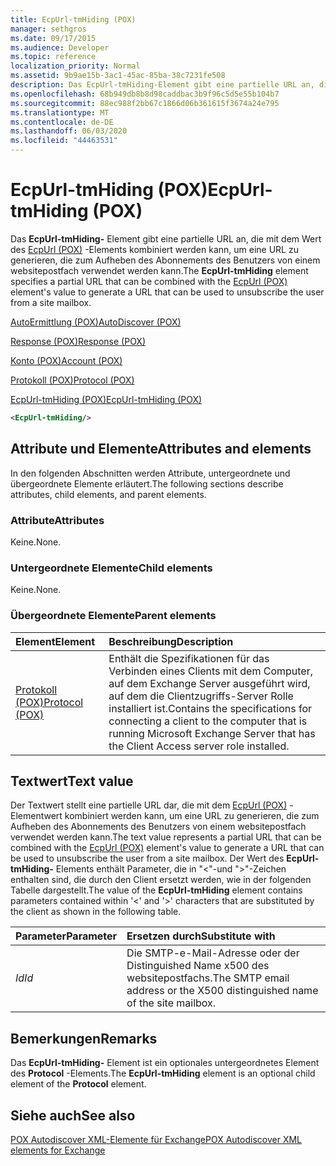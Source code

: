 ```yaml
---
title: EcpUrl-tmHiding (POX)
manager: sethgros
ms.date: 09/17/2015
ms.audience: Developer
ms.topic: reference
localization_priority: Normal
ms.assetid: 9b9ae15b-3ac1-45ac-85ba-38c7231fe508
description: Das EcpUrl-tmHiding-Element gibt eine partielle URL an, die mit dem Wert des EcpUrl (POX)-Elements kombiniert werden kann, um eine URL zu generieren, die zum Aufheben des Abonnements des Benutzers von einem websitepostfach verwendet werden kann.
ms.openlocfilehash: 68b949db8b8d98caddbac3b9f96c5d5e55b104b7
ms.sourcegitcommit: 88ec988f2bb67c1866d06b361615f3674a24e795
ms.translationtype: MT
ms.contentlocale: de-DE
ms.lasthandoff: 06/03/2020
ms.locfileid: "44463531"
---
```

# <a name="ecpurl-tmhiding-pox"></a><span data-ttu-id="9a0a9-103">EcpUrl-tmHiding (POX)</span><span class="sxs-lookup"><span data-stu-id="9a0a9-103">EcpUrl-tmHiding (POX)</span></span>

<span data-ttu-id="9a0a9-104">Das **EcpUrl-tmHiding-** Element gibt eine partielle URL an, die mit dem Wert des [EcpUrl (POX)](ecpurl-pox.md) -Elements kombiniert werden kann, um eine URL zu generieren, die zum Aufheben des Abonnements des Benutzers von einem websitepostfach verwendet werden kann.</span><span class="sxs-lookup"><span data-stu-id="9a0a9-104">The **EcpUrl-tmHiding** element specifies a partial URL that can be combined with the [EcpUrl (POX)](ecpurl-pox.md) element's value to generate a URL that can be used to unsubscribe the user from a site mailbox.</span></span> 
  
[<span data-ttu-id="9a0a9-105">AutoErmittlung (POX)</span><span class="sxs-lookup"><span data-stu-id="9a0a9-105">AutoDiscover (POX)</span></span>](autodiscover-pox.md)
  
[<span data-ttu-id="9a0a9-106">Response (POX)</span><span class="sxs-lookup"><span data-stu-id="9a0a9-106">Response (POX)</span></span>](response-pox.md)
  
[<span data-ttu-id="9a0a9-107">Konto (POX)</span><span class="sxs-lookup"><span data-stu-id="9a0a9-107">Account (POX)</span></span>](account-pox.md)
  
[<span data-ttu-id="9a0a9-108">Protokoll (POX)</span><span class="sxs-lookup"><span data-stu-id="9a0a9-108">Protocol (POX)</span></span>](protocol-pox.md)
  
[<span data-ttu-id="9a0a9-109">EcpUrl-tmHiding (POX)</span><span class="sxs-lookup"><span data-stu-id="9a0a9-109">EcpUrl-tmHiding (POX)</span></span>](ecpurl-tmhiding-pox.md)
  
```XML
<EcpUrl-tmHiding/>
```

## <a name="attributes-and-elements"></a><span data-ttu-id="9a0a9-110">Attribute und Elemente</span><span class="sxs-lookup"><span data-stu-id="9a0a9-110">Attributes and elements</span></span>

<span data-ttu-id="9a0a9-111">In den folgenden Abschnitten werden Attribute, untergeordnete und übergeordnete Elemente erläutert.</span><span class="sxs-lookup"><span data-stu-id="9a0a9-111">The following sections describe attributes, child elements, and parent elements.</span></span>
  
### <a name="attributes"></a><span data-ttu-id="9a0a9-112">Attribute</span><span class="sxs-lookup"><span data-stu-id="9a0a9-112">Attributes</span></span>

<span data-ttu-id="9a0a9-113">Keine.</span><span class="sxs-lookup"><span data-stu-id="9a0a9-113">None.</span></span>
  
### <a name="child-elements"></a><span data-ttu-id="9a0a9-114">Untergeordnete Elemente</span><span class="sxs-lookup"><span data-stu-id="9a0a9-114">Child elements</span></span>

<span data-ttu-id="9a0a9-115">Keine.</span><span class="sxs-lookup"><span data-stu-id="9a0a9-115">None.</span></span>
  
### <a name="parent-elements"></a><span data-ttu-id="9a0a9-116">Übergeordnete Elemente</span><span class="sxs-lookup"><span data-stu-id="9a0a9-116">Parent elements</span></span>

|<span data-ttu-id="9a0a9-117">**Element**</span><span class="sxs-lookup"><span data-stu-id="9a0a9-117">**Element**</span></span>|<span data-ttu-id="9a0a9-118">**Beschreibung**</span><span class="sxs-lookup"><span data-stu-id="9a0a9-118">**Description**</span></span>|
|:-----|:-----|
|[<span data-ttu-id="9a0a9-119">Protokoll (POX)</span><span class="sxs-lookup"><span data-stu-id="9a0a9-119">Protocol (POX)</span></span>](protocol-pox.md) <br/> |<span data-ttu-id="9a0a9-120">Enthält die Spezifikationen für das Verbinden eines Clients mit dem Computer, auf dem Exchange Server ausgeführt wird, auf dem die Clientzugriffs-Server Rolle installiert ist.</span><span class="sxs-lookup"><span data-stu-id="9a0a9-120">Contains the specifications for connecting a client to the computer that is running Microsoft Exchange Server that has the Client Access server role installed.</span></span>  <br/> |
   
## <a name="text-value"></a><span data-ttu-id="9a0a9-121">Textwert</span><span class="sxs-lookup"><span data-stu-id="9a0a9-121">Text value</span></span>

<span data-ttu-id="9a0a9-122">Der Textwert stellt eine partielle URL dar, die mit dem [EcpUrl (POX)](ecpurl-pox.md) -Elementwert kombiniert werden kann, um eine URL zu generieren, die zum Aufheben des Abonnements des Benutzers von einem websitepostfach verwendet werden kann.</span><span class="sxs-lookup"><span data-stu-id="9a0a9-122">The text value represents a partial URL that can be combined with the [EcpUrl (POX)](ecpurl-pox.md) element's value to generate a URL that can be used to unsubscribe the user from a site mailbox.</span></span> <span data-ttu-id="9a0a9-123">Der Wert des **EcpUrl-tmHiding-** Elements enthält Parameter, die in "<"-und ">"-Zeichen enthalten sind, die durch den Client ersetzt werden, wie in der folgenden Tabelle dargestellt.</span><span class="sxs-lookup"><span data-stu-id="9a0a9-123">The value of the **EcpUrl-tmHiding** element contains parameters contained within '<' and '>' characters that are substituted by the client as shown in the following table.</span></span> 
  
|<span data-ttu-id="9a0a9-124">**Parameter**</span><span class="sxs-lookup"><span data-stu-id="9a0a9-124">**Parameter**</span></span>|<span data-ttu-id="9a0a9-125">**Ersetzen durch**</span><span class="sxs-lookup"><span data-stu-id="9a0a9-125">**Substitute with**</span></span>|
|:-----|:-----|
| <span data-ttu-id="9a0a9-126">_Id_</span><span class="sxs-lookup"><span data-stu-id="9a0a9-126">_Id_</span></span> <br/> |<span data-ttu-id="9a0a9-127">Die SMTP-e-Mail-Adresse oder der Distinguished Name x500 des websitepostfachs.</span><span class="sxs-lookup"><span data-stu-id="9a0a9-127">The SMTP email address or the X500 distinguished name of the site mailbox.</span></span>  <br/> |
   
## <a name="remarks"></a><span data-ttu-id="9a0a9-128">Bemerkungen</span><span class="sxs-lookup"><span data-stu-id="9a0a9-128">Remarks</span></span>

<span data-ttu-id="9a0a9-129">Das **EcpUrl-tmHiding-** Element ist ein optionales untergeordnetes Element des **Protocol** -Elements.</span><span class="sxs-lookup"><span data-stu-id="9a0a9-129">The **EcpUrl-tmHiding** element is an optional child element of the **Protocol** element.</span></span> 
  
## <a name="see-also"></a><span data-ttu-id="9a0a9-130">Siehe auch</span><span class="sxs-lookup"><span data-stu-id="9a0a9-130">See also</span></span>



[<span data-ttu-id="9a0a9-131">POX Autodiscover XML-Elemente für Exchange</span><span class="sxs-lookup"><span data-stu-id="9a0a9-131">POX Autodiscover XML elements for Exchange</span></span>](pox-autodiscover-xml-elements-for-exchange.md)

